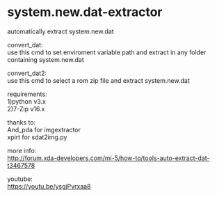 # system.new.dat-extractor   
automatically extract system.new.dat  

convert_dat:  
use this cmd to set enviroment variable path and extract in any folder containing system.new.dat

convert_dat2:  
use this cmd to select a rom zip file and extract system.new.dat


requirements:  
1)python v3.x  
2)7-Zip v16.x  



thanks to:  
And_pda for imgextractor   
xpirt for sdat2img.py   




more info:  
http://forum.xda-developers.com/mi-5/how-to/tools-auto-extract-dat-t3467578



youtube:   
https://youtu.be/ysgjPvrxaa8
